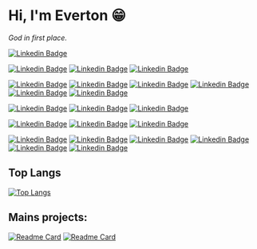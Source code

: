 <i class="devicon-ruby-plain-wordmark colored"></i>

# Hi, I'm Everton :grin:
*God in first place.*

[![Linkedin Badge](https://img.shields.io/badge/-EvertonLopes-blue?style=flat-square&logo=Linkedin&logoColor=white&link=https://www.linkedin.com/in/everton-lopes-costa)](https://www.linkedin.com/in/everton-lopes-costa)

[![Linkedin Badge](https://img.shields.io/badge/-BackEnd-purple?style=for-the-badge&logo=backend&logoColor=white&link=https://www.linkedin.com/in/everton-lopes-costa)](https://www.linkedin.com/in/everton-lopes-costa)
[![Linkedin Badge](https://img.shields.io/badge/-Ruby-blue?style=for-the-badge&logo=ruby&logoColor=white&link=https://www.linkedin.com/in/everton-lopes-costa)](https://www.linkedin.com/in/everton-lopes-costa)
[![Linkedin Badge](https://img.shields.io/badge/-Rails-blue?style=for-the-badge&logo=rubyonrails&logoColor=white&link=https://www.linkedin.com/in/everton-lopes-costa)](https://www.linkedin.com/in/everton-lopes-costa)

[![Linkedin Badge](https://img.shields.io/badge/-FronEnd-purple?style=for-the-badge&logo=backend&logoColor=white&link=https://www.linkedin.com/in/everton-lopes-costa)](https://www.linkedin.com/in/everton-lopes-costa)
[![Linkedin Badge](https://img.shields.io/badge/-HTML5-blue?style=for-the-badge&logo=html5&logoColor=white&link=https://www.linkedin.com/in/everton-lopes-costa)](https://www.linkedin.com/in/everton-lopes-costa)
[![Linkedin Badge](https://img.shields.io/badge/-CSS-blue?style=for-the-badge&logo=css3&logoColor=white&link=https://www.linkedin.com/in/everton-lopes-costa)](https://www.linkedin.com/in/everton-lopes-costa)
[![Linkedin Badge](https://img.shields.io/badge/-Javascript-blue?style=for-the-badge&logo=javascript&logoColor=white&link=https://www.linkedin.com/in/everton-lopes-costa)](https://www.linkedin.com/in/everton-lopes-costa)
[![Linkedin Badge](https://img.shields.io/badge/-Bootstrap-blue?style=for-the-badge&logo=bootstrap&logoColor=white&link=https://www.linkedin.com/in/everton-lopes-costa)](https://www.linkedin.com/in/everton-lopes-costa)
[![Linkedin Badge](https://img.shields.io/badge/-Tailwindcss-blue?style=for-the-badge&logo=tailwindcss&logoColor=white&link=https://www.linkedin.com/in/everton-lopes-costa)](https://www.linkedin.com/in/everton-lopes-costa)

[![Linkedin Badge](https://img.shields.io/badge/-Versionament-purple?style=for-the-badge&logo=backend&logoColor=white&link=https://www.linkedin.com/in/everton-lopes-costa)](https://www.linkedin.com/in/everton-lopes-costa)
[![Linkedin Badge](https://img.shields.io/badge/-Git-blue?style=for-the-badge&logo=git&logoColor=white&link=https://www.linkedin.com/in/everton-lopes-costa)](https://www.linkedin.com/in/everton-lopes-costa)
[![Linkedin Badge](https://img.shields.io/badge/-Github-blue?style=for-the-badge&logo=github&logoColor=white&link=https://www.linkedin.com/in/everton-lopes-costa)](https://www.linkedin.com/in/everton-lopes-costa)

[![Linkedin Badge](https://img.shields.io/badge/-Database-purple?style=for-the-badge&logo=backend&logoColor=white&link=https://www.linkedin.com/in/everton-lopes-costa)](https://www.linkedin.com/in/everton-lopes-costa)
[![Linkedin Badge](https://img.shields.io/badge/-PostgreSQL-blue?style=for-the-badge&logo=postgresql&logoColor=white&link=https://www.linkedin.com/in/everton-lopes-costa)](https://www.linkedin.com/in/everton-lopes-costa)
[![Linkedin Badge](https://img.shields.io/badge/-SQLServer-blue?style=for-the-badge&logo=microsoft&logoColor=white&link=https://www.linkedin.com/in/everton-lopes-costa)](https://www.linkedin.com/in/everton-lopes-costa)

[![Linkedin Badge](https://img.shields.io/badge/-Tools-purple?style=for-the-badge&logo=backend&logoColor=white&link=https://www.linkedin.com/in/everton-lopes-costa)](https://www.linkedin.com/in/everton-lopes-costa)
[![Linkedin Badge](https://img.shields.io/badge/-Figma-blue?style=for-the-badge&logo=figma&logoColor=white&link=https://www.linkedin.com/in/everton-lopes-costa)](https://www.linkedin.com/in/everton-lopes-costa)
[![Linkedin Badge](https://img.shields.io/badge/-Linux-blue?style=for-the-badge&logo=linux&logoColor=white&link=https://www.linkedin.com/in/everton-lopes-costa)](https://www.linkedin.com/in/everton-lopes-costa)
[![Linkedin Badge](https://img.shields.io/badge/-Neovim-blue?style=for-the-badge&logo=vim&logoColor=white&link=https://www.linkedin.com/in/everton-lopes-costa)](https://www.linkedin.com/in/everton-lopes-costa)
[![Linkedin Badge](https://img.shields.io/badge/-VSCode-blue?style=for-the-badge&logo=visualstudiocode&logoColor=white&link=https://www.linkedin.com/in/everton-lopes-costa)](https://www.linkedin.com/in/everton-lopes-costa)
[![Linkedin Badge](https://img.shields.io/badge/-Tmux-blue?style=for-the-badge&logo=tmux&logoColor=white&link=https://www.linkedin.com/in/everton-lopes-costa)](https://www.linkedin.com/in/everton-lopes-costa)

## Top Langs
[![Top Langs](https://github-readme-stats.vercel.app/api/top-langs/?username=evertonlopesc&layout=compact)](https://github.com/evertonlopesc/github-readme-stats)
  

## Mains projects:
[![Readme Card](https://github-readme-stats.vercel.app/api/pin/?username=evertonlopesc&repo=Ruby-Roadmap)](https://github.com/evertonlopesc/Ruby-Roadmap)
[![Readme Card](https://github-readme-stats.vercel.app/api/pin/?username=evertonlopesc&repo=eTwitter)](https://github.com/evertonlopesc/eTwitter)
